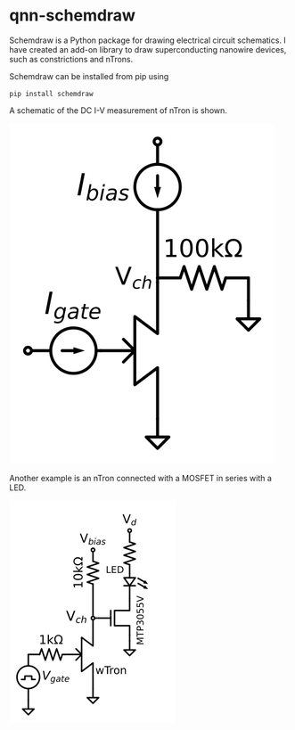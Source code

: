 # qnn-schemdraw

Schemdraw is a Python package for drawing electrical circuit schematics. I have created an add-on library to draw superconducting nanowire devices, such as constrictions and nTrons.

Schemdraw can be installed from pip using
```
pip install schemdraw
```

A schematic of the DC I-V measurement of nTron is shown.

![Figure](examples/example_Tron_IV.svg)

Another example is an nTron connected with a MOSFET in series with a LED.

![Figure](examples/example_MOSFET.png)
